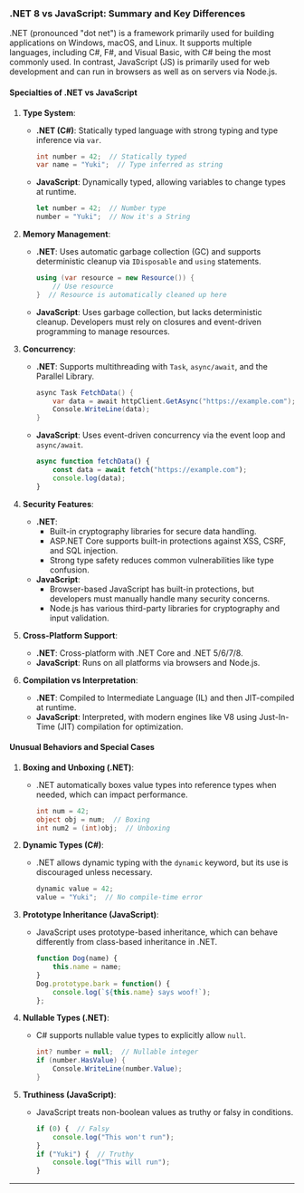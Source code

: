 ### .NET 8 vs JavaScript: Summary and Key Differences

.NET (pronounced "dot net") is a framework primarily used for building applications on Windows, macOS, and Linux. It supports multiple languages, including C#, F#, and Visual Basic, with C# being the most commonly used. In contrast, JavaScript (JS) is primarily used for web development and can run in browsers as well as on servers via Node.js.

#### **Specialties of .NET vs JavaScript**

1. **Type System**:
   - **.NET (C#)**: Statically typed language with strong typing and type inference via `var`.
     ```csharp
     int number = 42;  // Statically typed
     var name = "Yuki";  // Type inferred as string
     ```
   - **JavaScript**: Dynamically typed, allowing variables to change types at runtime.
     ```javascript
     let number = 42;  // Number type
     number = "Yuki";  // Now it's a String
     ```

2. **Memory Management**:
   - **.NET**: Uses automatic garbage collection (GC) and supports deterministic cleanup via `IDisposable` and `using` statements.
     ```csharp
     using (var resource = new Resource()) {
         // Use resource
     }  // Resource is automatically cleaned up here
     ```
   - **JavaScript**: Uses garbage collection, but lacks deterministic cleanup. Developers must rely on closures and event-driven programming to manage resources.

3. **Concurrency**:
   - **.NET**: Supports multithreading with `Task`, `async/await`, and the Parallel Library.
     ```csharp
     async Task FetchData() {
         var data = await httpClient.GetAsync("https://example.com");
         Console.WriteLine(data);
     }
     ```
   - **JavaScript**: Uses event-driven concurrency via the event loop and `async/await`.
     ```javascript
     async function fetchData() {
         const data = await fetch("https://example.com");
         console.log(data);
     }
     ```

4. **Security Features**:
   - **.NET**:
     - Built-in cryptography libraries for secure data handling.
     - ASP.NET Core supports built-in protections against XSS, CSRF, and SQL injection.
     - Strong type safety reduces common vulnerabilities like type confusion.
   - **JavaScript**:
     - Browser-based JavaScript has built-in protections, but developers must manually handle many security concerns.
     - Node.js has various third-party libraries for cryptography and input validation.

5. **Cross-Platform Support**:
   - **.NET**: Cross-platform with .NET Core and .NET 5/6/7/8.
   - **JavaScript**: Runs on all platforms via browsers and Node.js.

6. **Compilation vs Interpretation**:
   - **.NET**: Compiled to Intermediate Language (IL) and then JIT-compiled at runtime.
   - **JavaScript**: Interpreted, with modern engines like V8 using Just-In-Time (JIT) compilation for optimization.

#### **Unusual Behaviors and Special Cases**

1. **Boxing and Unboxing (.NET)**:
   - .NET automatically boxes value types into reference types when needed, which can impact performance.
     ```csharp
     int num = 42;
     object obj = num;  // Boxing
     int num2 = (int)obj;  // Unboxing
     ```

2. **Dynamic Types (C#)**:
   - .NET allows dynamic typing with the `dynamic` keyword, but its use is discouraged unless necessary.
     ```csharp
     dynamic value = 42;
     value = "Yuki";  // No compile-time error
     ```

3. **Prototype Inheritance (JavaScript)**:
   - JavaScript uses prototype-based inheritance, which can behave differently from class-based inheritance in .NET.
     ```javascript
     function Dog(name) {
         this.name = name;
     }
     Dog.prototype.bark = function() {
         console.log(`${this.name} says woof!`);
     };
     ```

4. **Nullable Types (.NET)**:
   - C# supports nullable value types to explicitly allow `null`.
     ```csharp
     int? number = null;  // Nullable integer
     if (number.HasValue) {
         Console.WriteLine(number.Value);
     }
     ```

5. **Truthiness (JavaScript)**:
   - JavaScript treats non-boolean values as truthy or falsy in conditions.
     ```javascript
     if (0) {  // Falsy
         console.log("This won't run");
     }
     if ("Yuki") {  // Truthy
         console.log("This will run");
     }
     ```

---



